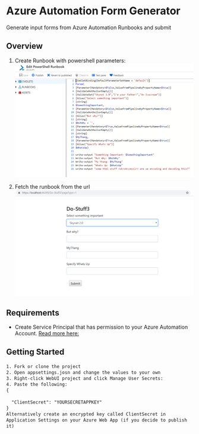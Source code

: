 # Azure Automation Form Generator
Generate input forms from Azure Automation Runbooks and submit


## Overview

1. Create Runbook with powershell parameters:
![Create Runbook with powershell parameters](https://github.com/MortenMeisler/AzureAutomationFormGenerator/blob/master/doc/howto00.png?raw=true)

2. Fetch the runbook from the url
![Fetch the runbook from the url](https://github.com/MortenMeisler/AzureAutomationFormGenerator/blob/master/doc/howto01.png?raw=true)

## Requirements

 - Create Service Principal that has permission to your Azure Automation Account. [Read more here:](https://docs.microsoft.com/en-us/azure/azure-resource-manager/resource-group-create-service-principal-portal)

## Getting Started

```
1. Fork or clone the project
2. Open appsettings.josn and change the values to your own
3. Right-click WebUI project and click Manage User Secrets:
4. Paste the following:
{
  
  "ClientSecret": "YOURSECRETAPPKEY"
}
Alternatively create an encrypted key called ClientSecret in Application Settings on your Azure Web App (if you decide to publish it)


```


